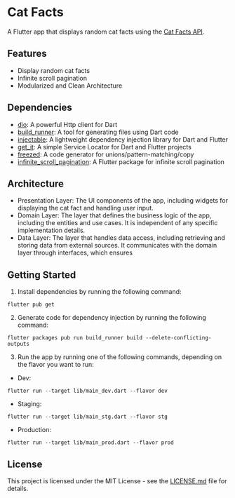 # Cat Facts

A Flutter app that displays random cat facts using the [Cat Facts API](https://catfact.ninja/#/Facts).


## Features

- Display random cat facts
- Infinite scroll pagination
- Modularized and Clean Architecture


## Dependencies

- [dio](https://pub.dev/packages/dio): A powerful Http client for Dart
- [build_runner](https://pub.dev/packages/build_runner): A tool for generating files using Dart code
- [injectable](https://pub.dev/packages/injectable): A lightweight dependency injection library for Dart and Flutter
- [get_it](https://pub.dev/packages/get_it): A simple Service Locator for Dart and Flutter projects
- [freezed](https://pub.dev/packages/freezed): A code generator for unions/pattern-matching/copy
- [infinite_scroll_pagination](https://pub.dev/packages/infinite_scroll_pagination): A Flutter package for infinite scroll pagination


## Architecture

- Presentation Layer: The UI components of the app, including widgets for displaying the cat fact and handling user input.
- Domain Layer: The layer that defines the business logic of the app, including the entities and use cases. It is independent of any specific implementation details.
- Data Layer: The layer that handles data access, including retrieving and storing data from external sources. It communicates with the domain layer through interfaces, which ensures


## Getting Started

1. Install dependencies by running the following command:

```
flutter pub get
```

2. Generate code for dependency injection by running the following command:

```
flutter packages pub run build_runner build --delete-conflicting-outputs
```

3. Run the app by running one of the following commands, depending on the flavor you want to run:

- Dev:

```
flutter run --target lib/main_dev.dart --flavor dev
```

- Staging:

```
flutter run --target lib/main_stg.dart --flavor stg
```

- Production:

```
flutter run --target lib/main_prod.dart --flavor prod
```


## License

This project is licensed under the MIT License - see the [LICENSE.md](LICENSE.md) file for details.